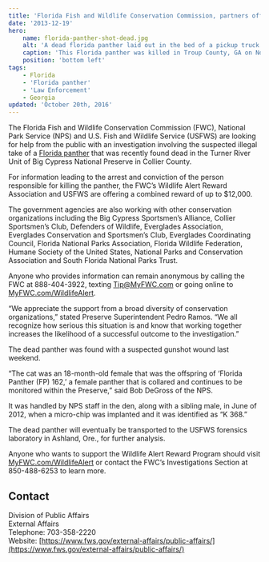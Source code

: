 ```yaml
---
title: 'Florida Fish and Wildlife Conservation Commission, partners offer reward for information about suspicious panther death'
date: '2013-12-19'
hero:
    name: florida-panther-shot-dead.jpg
    alt: 'A dead florida panther laid out in the bed of a pickup truck.'
    caption: 'This Florida panther was killed in Troup County, GA on Nov. 16, 2008. Photo by Georgia DNR.'
    position: 'bottom left'
tags:
    - Florida
    - 'Florida panther'
    - 'Law Enforcement'
    - Georgia
updated: 'October 20th, 2016'
---
```


The Florida Fish and Wildlife Conservation Commission (FWC), National Park Service (NPS) and U.S. Fish and Wildlife Service (USFWS) are looking for help from the public with an investigation involving the suspected illegal take of a [Florida panther](/wildlife/mammals/florida-panther) that was recently found dead in the Turner River Unit of Big Cypress National Preserve in Collier County.

For information leading to the arrest and conviction of the person responsible for killing the panther, the FWC’s Wildlife Alert Reward Association and USFWS are offering a combined reward of up to $12,000.

The government agencies are also working with other conservation organizations including the Big Cypress Sportsmen’s Alliance, Collier Sportsmen’s Club, Defenders of Wildlife, Everglades Association, Everglades Conservation and Sportsmen’s Club, Everglades Coordinating Council, Florida National Parks Association, Florida Wildlife Federation, Humane Society of the United States, National Parks and Conservation Association and South Florida National Parks Trust.

Anyone who provides information can remain anonymous by calling the FWC at 888-404-3922, texting [Tip@MyFWC.com](mailto:Tip@MyFWC.com) or going online to [MyFWC.com/WildlifeAlert](http://www.fws.gov/southeast/news/2013/MyFWC.com/WildlifeAlert).

“We appreciate the support from a broad diversity of conservation organizations,” stated Preserve Superintendent Pedro Ramos. “We all recognize how serious this situation is and know that working together increases the likelihood of a successful outcome to the investigation.”

The dead panther was found with a suspected gunshot wound last weekend.

“The cat was an 18-month-old female that was the offspring of ‘Florida Panther (FP) 162,’ a female panther that is collared and continues to be monitored within the Preserve,” said Bob DeGross of the NPS.

It was handled by NPS staff in the den, along with a sibling male, in June of 2012, when a micro-chip was implanted and it was identified as “K 368.”

The dead panther will eventually be transported to the USFWS forensics laboratory in Ashland, Ore., for further analysis.

Anyone who wants to support the Wildlife Alert Reward Program should visit [MyFWC.com/WildlifeAlert](http://myfwc.com/wildlifealert) or contact the FWC’s Investigations Section at 850-488-6253 to learn more.

## Contact

Division of Public Affairs  
External Affairs  
Telephone: 703-358-2220  
Website: [https://www.fws.gov/external-affairs/public-affairs/](https://www.fws.gov/external-affairs/public-affairs/)
